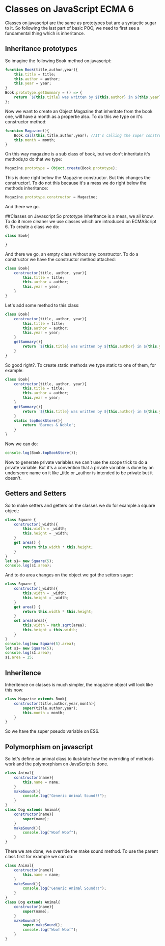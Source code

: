 # Classes on JavaScript ECMA 6
Classes on javascript are the same as prototypes but are a syntactic sugar to it. So following the last part of basic POO, we need to first see a fundamental thing which is inheritance.

## Inheritance prototypes
So imagine the following Book method on javascript:
```js
function Book(title,author,year){
    this.title = title;
    this.author = author;
    this.year = year;
}
Book.prototype.getSummary = () => {
    return `${this.title} was written by ${this.author} in ${this.year}`;
};
```
Now we want to create an Object Magazine that inheritate from the book one, will have a month as a propertie also. To do this we type on 
it's constructor method:
```js
function Magazine(){
    Book.call(this,title,author,year); //It's calling the super constructor  from the Book object
    this.month = month;
}
```
On this way magazine is a sub class of book, but we don't inheritate it's methods,to do that we type:
```js
Magazine.prototype = Object.create(Book.prototype);
```
This is done right below the Magazine constructor. But this changes the constructor!. To do not this because it's a mess we do right below
the methods inheritance:
```js
Magazine.prototype.constructor = Magazine;
```
And there we go.

##Classes on Javascript
So prototype inheritance is a mess, we all know. To do it more cleaner we use classes which are introduced on ECMAScript 6. To create a class we do:
```js
class Book{

}
```
And there we go, an empty class without any constructor. To do a constructor we have the constructor method attached:
```js
class Book{
    constructor(title, author, year){
        this.title = title;
        this.author = author;
        this.year = year;
    }
}
```
Let's add some method to this class:
```js
class Book{
    constructor(title, author, year){
        this.title = title;
        this.author = author;
        this.year = year;
    }
    getSummary(){
        return `${this.title} was written by ${this.author} in ${this.year}`;
    }
}
```
So good right?. To create static methods we type static to one of them, for example:
```js
class Book{
    constructor(title, author, year){
        this.title = title;
        this.author = author;
        this.year = year;
    }
    getSummary(){
        return `${this.title} was written by ${this.author} in ${this.year}`;
    }
    static topBookStore(){
        return 'Barnes & Noble';
    }
}
```
Now we can do:
```js
console.log(Book.topBookStore());
```
Now to generate private variables we can't use the scope trick to do a private variable. But it's a convention that a private variable is done by an underscore name on it like _title or _author is intended to be private but it doesn't.
## Getters and Setters 
So to make setters and getters on the classes we do for example a square object:
```js
class Square {
    constructor(_width){
        this.width = _width;
        this.height = _width;
    }
    get area() {
        return this.width * this.height;
    }
}
let s1= new Square(5);
console.log(s1.area);
```
And to do area changes on the object we got the setters sugar:
```js
class Square {
    constructor(_width){
        this.width = _width;
        this.height = _width;
    }
    get area() {
        return this.width * this.height;
    }
    set area(area){
        this.width = Math.sqrt(area);
        this.height = this.width;
    }
}
console.log(new Square(5).area);
let s1= new Square(5);
console.log(s1.area);
s1.area = 25;

```

## Inheritence
Inheritence on classes is much simpler, the magazine object will look like this now:
```js
class Magazine extends Book{
    constructor(title,author,year,month){
        super(title,author,year);
        this.month = month;
    }
}
```
So we have the super pseudo variable on ES6. 

## Polymorphism on javascript
So let's define an animal class to ilustriate how the overriding of methods work and the polymorphism on JavaScript is done.
```js
class Animal{
    constructor(name){
        this.name = name;
    }
    makeSound(){
        console.log("Generic Animal Sound!!");
    }
}
class Dog extends Animal{
    constructor(name){
        super(name);
    }
    makeSound(){
        console.log("Woof Woof");
    }
}
```
There we are done, we override the make sound method. To use the parent class first for example we can do:
```js
class Animal{
    constructor(name){
        this.name = name;
    }
    makeSound(){
        console.log("Generic Animal Sound!!");
    }
}
class Dog extends Animal{
    constructor(name){
        super(name);
    }
    makeSound(){
        super.makeSound();
        console.log("Woof Woof");
    }
}
```
